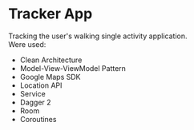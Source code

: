# Tracker App
Tracking the user's walking single activity application.  
Were used:
- Clean Architecture
- Model-View-ViewModel Pattern
- Google Maps SDK
- Location API
- Service
- Dagger 2
- Room
- Coroutines
